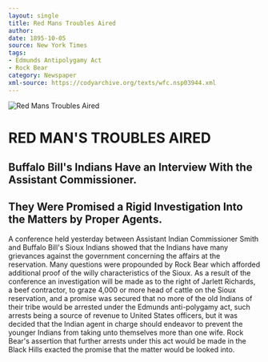 ```yaml
---
layout: single
title: Red Mans Troubles Aired
author: 
date: 1895-10-05
source: New York Times
tags:
- Edmunds Antipolygamy Act
- Rock Bear
category: Newspaper
xml-source: https://codyarchive.org/texts/wfc.nsp03944.xml
---
```


![Red Mans Troubles Aired](https://codyarchive.org/figures/250/wfc.nsp03944.1.jpg "Red Mans Troubles Aired")

# RED MAN'S TROUBLES AIRED

## Buffalo Bill's Indians Have an Interview With the Assistant Commissioner.

## They Were Promised a Rigid Investigation Into the Matters by Proper Agents.

A conference held yesterday between Assistant Indian Commissioner Smith and Buffalo Bill's Sioux Indians showed that the Indians have many grievances against the government concerning the affairs at the reservation. Many questions were propounded by Rock Bear which afforded additional proof of the willy characteristics of the Sioux. As a result of the conference an investigation will be made as to the right of Jarlett Richards, a beef contractor, to graze 4,000 or more head of cattle on the Sioux reservation, and a promise was secured that no more of the old Indians of their tribe would be arrested under the Edmunds anti-polygamy act, such arrests being a source of revenue to United States officers, but it was decided that the Indian agent in charge should endeavor to prevent the younger Indians from taking unto themselves more than one wife. Rock Bear's assertion that further arrests under this act would be made in the Black Hills exacted the promise that the matter would be looked into.
